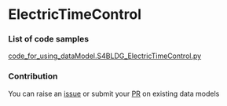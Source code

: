 # ElectricTimeControl

### List of code samples 

<!-- 50-List of code -->

<!-- [code entry](link) -->
[code_for_using_dataModel.S4BLDG_ElectricTimeControl.py](https://github.com/smart-data-models/dataModel.S4BLDG/blob/master/ElectricTimeControl/code/code_for_using_dataModel.S4BLDG_ElectricTimeControl.py)


<!-- /50-List of code -->

### Contribution
You can raise an [issue](https://github.com/smart-data-models/dataModel.S4BLDG/issues) or submit your [PR](https://github.com/smart-data-models/dataModel.S4BLDG/pulls) on existing data models
